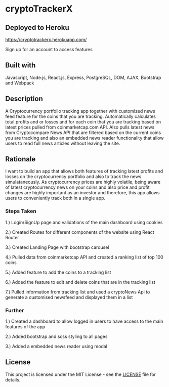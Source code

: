 # cryptoTrackerX

## Deployed to Heroku
https://cryptotrackerx.herokuapp.com/

Sign up for an account to access features

## Built with
Javascript, Node.js, React.js, Express, PostgreSQL, DOM, AJAX, Bootstrap and Webpack


## Description

A Cryptocurrency portfolio tracking app together with customized news feed feature for the coins that you are tracking. Automatically calculates total profits and or losses and for each coin that you are tracking based on latest prices pulled from coinmarketcap.com API. Also pulls latest news from Cryptocompare News API that are filtered based on the current coins you are tracking and also an embedded news reader functionality that allow users to read full news articles without leaving the site. 

## Rationale

I want to build an app that allows both features of tracking latest profits and losses on the cryptocurrency portfolio and also to track the news simulataneously. As cryptocurrency prices are highly volatile, being aware of latest cryptocurrency news on your coins and also price and profit changes are highly important as an investor and therefore, this app allows users to conveniently track both in a single app.

### Steps Taken

1.) Login/SignUp page and validations of the main dashboard using cookies

2.) Created Routes for different components of the website using React Router

3.) Created Landing Page with bootstrap carousel

4.) Pulled data from coinmarketcap API and created a ranking list of top 100 coins

5.) Added feature to add the coins to a tracking list

6.) Added the feature to edit and delete coins that are in the tracking list

7.) Pulled information from tracking list and used a cryptoNews Api to generate a customised newsfeed and displayed them in a list 

### Further

1.) Created a dashboard to allow logged in users to have access to the main features of the app

2.) Added bootstrap and scss styling to all pages

3.) Added a embedded news reader using modal

## License

This project is licensed under the MIT License - see the [LICENSE](LICENSE) file for details.